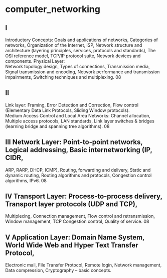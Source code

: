 # computer_networking
## I
Introductory Concepts:  Goals and applications of networks, Categories of networks, 
Organization of the Internet, ISP, Network structure and architecture (layering principles, services, 
protocols and standards), The OSI reference model, TCP/IP protocol suite, Network devices and 
components. 
Physical Layer:  
Network topology design, Types of connections, Transmission media, Signal transmission and 
encoding, Network performance and transmission impairments, Switching techniques and 
multiplexing. 
08 
## II 
Link layer: Framing, Error Detection and Correction, Flow control (Elementary Data Link 
Protocols, Sliding Window protocols).  
Medium Access Control and Local Area Networks: Channel allocation, Multiple access protocols, 
LAN standards, Link layer switches & bridges (learning bridge and spanning tree algorithms). 
08 
## III Network Layer: Point-to-point networks, Logical addressing, Basic internetworking (IP, CIDR, 
ARP, RARP, DHCP, ICMP), Routing, forwarding and delivery, Static and dynamic routing, 
Routing algorithms and protocols, Congestion control algorithms, IPv6. 
08 
## IV Transport Layer:  Process-to-process delivery, Transport layer protocols (UDP and TCP), 
Multiplexing, Connection management, Flow control and retransmission, Window management, 
TCP Congestion control, Quality of service. 
08 
## V Application Layer:  Domain Name System, World Wide Web and Hyper Text Transfer Protocol, 
Electronic mail, File Transfer Protocol, Remote login, Network management, Data compression, 
Cryptography – basic concepts. 
